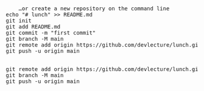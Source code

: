 <pre>
    …or create a new repository on the command line
echo "# lunch" >> README.md
git init
git add README.md
git commit -m "first commit"
git branch -M main
git remote add origin https://github.com/devlecture/lunch.git
git push -u origin main


git remote add origin https://github.com/devlecture/lunch.git
git branch -M main
git push -u origin main

</pre>